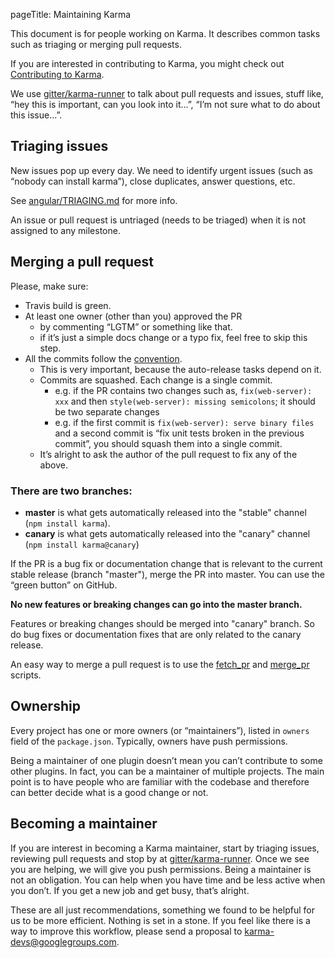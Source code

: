pageTitle: Maintaining Karma



This document is for people working on Karma. It describes common tasks such as triaging or merging
pull requests.

If you are interested in contributing to Karma, you might check out [Contributing to Karma].

We use [gitter/karma-runner] to talk about pull requests and issues, stuff like,
“hey this is important, can you look into it...”, “I’m not sure what to do about this issue...”.


## Triaging issues
New issues pop up every day. We need to identify urgent issues (such as “nobody can install karma”),
close duplicates, answer questions, etc.

See [angular/TRIAGING.md] for more info.

An issue or pull request is untriaged (needs to be triaged) when it is not assigned to any milestone.

## Merging a pull request
Please, make sure:
- Travis build is green.
- At least one owner (other than you) approved the PR
  - by commenting “LGTM” or something like that.
  - if it’s just a simple docs change or a typo fix, feel free to skip this step.
- All the commits follow the [convention].
  - This is very important, because the auto-release tasks depend on it.
  - Commits are squashed. Each change is a single commit.
    - e.g. if the PR contains two changes such as, `fix(web-server): xxx` and then `style(web-server): missing semicolons`; it should be two separate changes
    - e.g. if the first commit is `fix(web-server): serve binary files` and a second commit is “fix unit tests broken in the previous commit”, you should squash them into a single commit.
  - It’s alright to ask the author of the pull request to fix any of the above.

### There are two branches:
- **master** is what gets automatically released into the "stable" channel (`npm install karma`).
- **canary** is what gets automatically released into the "canary" channel (`npm install karma@canary`)

If the PR is a bug fix or documentation change that is relevant to the current stable release (branch "master"), merge the PR into master.
You can use the “green button” on GitHub.

**No new features or breaking changes can go into the master branch.**

Features or breaking changes should be merged into "canary" branch.
So do bug fixes or documentation fixes that are only related to the canary release.

An easy way to merge a pull request is to use the [fetch_pr] and [merge_pr] scripts.


## Ownership
Every project has one or more owners (or “maintainers”), listed in `owners` field of the
`package.json`. Typically, owners have push permissions.

Being a maintainer of one plugin doesn’t mean you can’t contribute to some other plugins.
In fact, you can be a maintainer of multiple projects. The main point is to have people who are
familiar with the codebase and therefore can better decide what is a good change or not.


## Becoming a maintainer
If you are interest in becoming a Karma maintainer, start by triaging issues, reviewing pull
requests and stop by at [gitter/karma-runner]. Once we see you are helping, we will give you push
permissions. Being a maintainer is not an obligation. You can help when you have time and be less
active when you don’t. If you get a new job and get busy, that’s alright.

These are all just recommendations, something we found to be helpful for us to be more efficient.
Nothing is set in a stone. If you feel like there is a way to improve this workflow,
please send a proposal to [karma-devs@googlegroups.com](mailto:karma-devs@googlegroups.com).

[gitter/karma-runner]: https://gitter.im/karma-runner
[convention]: http://karma-runner.github.io/0.12/dev/git-commit-msg.html
[fetch_pr]: https://github.com/vojtajina/dotfiles/blob/master/bin/fetch_pr
[merge_pr]: https://github.com/vojtajina/dotfiles/blob/master/bin/merge_pr
[Contributing to Karma]: ./contributing.html
[angular/TRIAGING.md]: https://github.com/angular/angular.js/blob/master/TRIAGING.md
